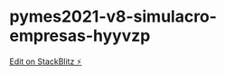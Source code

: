 # pymes2021-v8-simulacro-empresas-hyyvzp

[Edit on StackBlitz ⚡️](https://stackblitz.com/edit/pymes2021-v8-simulacro-empresas-hyyvzp)
